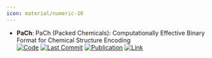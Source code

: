 ```yaml
---
icon: material/numeric-10
---
```


- **PaCh**: PaCh (Packed Chemicals): Computationally Effective Binary Format for Chemical Structure Encoding  
		[![Code](https://img.shields.io/github/stars/chython/chython?style=for-the-badge&logo=github)](https://github.com/chython/chython) [![Last Commit](https://img.shields.io/github/last-commit/chython/chython?style=for-the-badge&logo=github)](https://github.com/chython/chython) [![Publication](https://img.shields.io/badge/Publication-Citations:0-blue?style=for-the-badge&logo=bookstack)](https://doi.org/10.1021/acs.jcim.3c01720) [![Link](https://img.shields.io/badge/Link-offline-red?style=for-the-badge&logo=xamarin&logoColor=red)](https://pubs.acs.org/doi/10.1021/acs.jcim.3c01720) 
